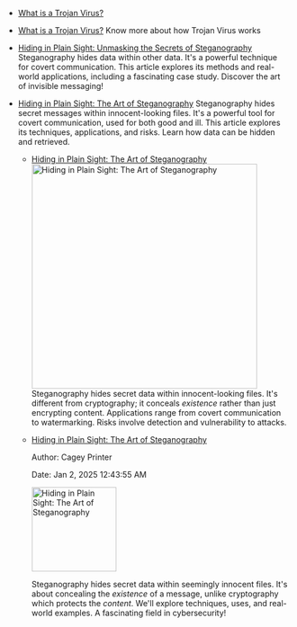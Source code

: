

- [What is a Trojan Virus?](https://oactestram.github.io/tech-blogs/articles/what-is-a-trojan-virus)
- [What is a Trojan Virus?](https://oactestram.github.io/tech-blogs/articles/what-is-a-trojan-virus)
 Know more about how Trojan Virus works
- [Hiding in Plain Sight: Unmasking the Secrets of Steganography](https://oactestram.github.io/tech-blogs/articles/hiding-in-plain-sight--unmasking-the-secrets-of-steganography)
 Steganography hides data within other data.  It's a powerful technique for covert communication. This article explores its methods and real-world applications, including a fascinating case study. Discover the art of invisible messaging!
- [Hiding in Plain Sight: The Art of Steganography](https://oactestram.github.io/tech-blogs/articles/hiding-in-plain-sight--the-art-of-steganography)
 Steganography hides secret messages within innocent-looking files.  It's a powerful tool for covert communication, used for both good and ill. This article explores its techniques, applications, and risks. Learn how data can be hidden and retrieved.

    - [Hiding in Plain Sight: The Art of Steganography](https://oactestram.github.io/tech-blogs/articles/hiding-in-plain-sight--the-art-of-steganography)
      <img src="https://www.sdsolutionsllc.com/wp-content/uploads/2015/12/Steganography-1024x768.png" alt="Hiding in Plain Sight: The Art of Steganography" width="400">
      Steganography hides secret data within innocent-looking files.  It's different from cryptography; it conceals *existence* rather than just encrypting content.  Applications range from covert communication to watermarking.  Risks involve detection and vulnerability to attacks.

    - [Hiding in Plain Sight: The Art of Steganography](https://oactestram.github.io/tech-blogs/articles/hiding-in-plain-sight--the-art-of-steganography)

      Author: Cagey Printer

      Date: Jan 2, 2025 12:43:55 AM

      <img src="https://www.sdsolutionsllc.com/wp-content/uploads/2015/12/Steganography-1024x768.png" alt="Hiding in Plain Sight: The Art of Steganography" width="150">

      Steganography hides secret data within seemingly innocent files.  It's about concealing the *existence* of a message, unlike cryptography which protects the *content*.  We'll explore techniques, uses, and real-world examples.  A fascinating field in cybersecurity!
